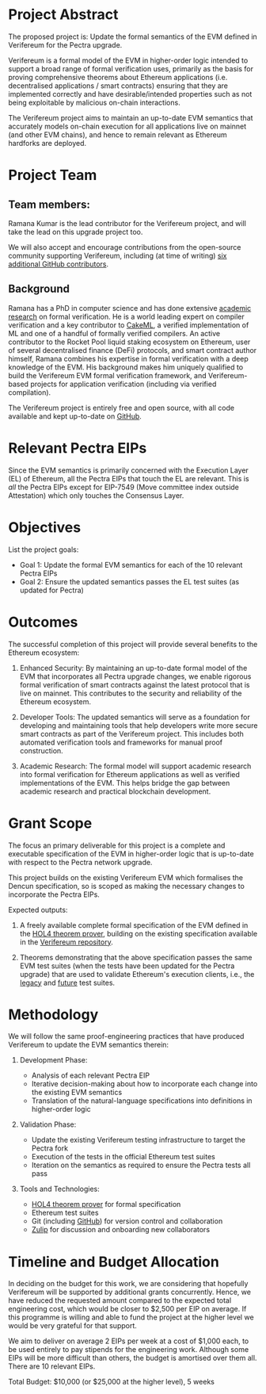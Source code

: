 # Project Abstract

The proposed project is: Update the formal semantics of the EVM defined in Verifereum for the Pectra upgrade.

Verifereum is a formal model of the EVM in higher-order logic intended to support a broad range of formal verification uses, primarily as the basis for proving comprehensive theorems about Ethereum applications (i.e. decentralised applications / smart contracts) ensuring that they are implemented correctly and have desirable/intended properties such as not being exploitable by malicious on-chain interactions.

The Verifereum project aims to maintain an up-to-date EVM semantics that accurately models on-chain execution for all applications live on mainnet (and other EVM chains), and hence to remain relevant as Ethereum hardforks are deployed.

# Project Team

## Team members:

Ramana Kumar is the lead contributor for the Verifereum project, and will take the lead on this upgrade project too.

We will also accept and encourage contributions from the open-source community supporting Verifereum, including (at time of writing) [six additional GitHub contributors](https://github.com/verifereum/verifereum/graphs/contributors).

## Background

Ramana has a PhD in computer science and has done extensive [academic research](https://scholar.google.com/citations?user=OyX1-qYAAAAJ) on formal verification. He is a world leading expert on compiler verification and a key contributor to [CakeML](https://cakeml.org), a verified implementation of ML and one of a handful of formally verified compilers. An active contributor to the Rocket Pool liquid staking ecosystem on Ethereum, user of several decentralised finance (DeFi) protocols, and smart contract author himself, Ramana combines his expertise in formal verification with a deep knowledge of the EVM. His background makes him uniquely qualified to build the Verifereum EVM formal verification framework, and Verifereum-based projects for application verification (including via verified compilation).

The Verifereum project is entirely free and open source, with all code available and kept up-to-date on [GitHub](https://github.com/verifereum/verifereum).

# Relevant Pectra EIPs

Since the EVM semantics is primarily concerned with the Execution Layer (EL) of Ethereum, all the Pectra EIPs that touch the EL are relevant. This is _all_ the Pectra EIPs except for EIP-7549 (Move committee index outside Attestation) which only touches the Consensus Layer.

# Objectives

List the project goals:

- Goal 1: Update the formal EVM semantics for each of the 10 relevant Pectra EIPs
- Goal 2: Ensure the updated semantics passes the EL test suites (as updated for Pectra)

# Outcomes

The successful completion of this project will provide several benefits to the Ethereum ecosystem:

1. Enhanced Security: By maintaining an up-to-date formal model of the EVM that incorporates all Pectra upgrade changes, we enable rigorous formal verification of smart contracts against the latest protocol that is live on mainnet. This contributes to the security and reliability of the Ethereum ecosystem.

2. Developer Tools: The updated semantics will serve as a foundation for developing and maintaining tools that help developers write more secure smart contracts as part of the Verifereum project. This includes both automated verification tools and frameworks for manual proof construction.

3. Academic Research: The formal model will support academic research into formal verification for Ethereum applications as well as verified implementations of the EVM. This helps bridge the gap between academic research and practical blockchain development.

# Grant Scope

The focus an primary deliverable for this project is a complete and executable specification of the EVM in higher-order logic that is up-to-date with respect to the Pectra network upgrade.

This project builds on the existing Verifereum EVM which formalises the Dencun specification, so is scoped as making the necessary changes to incorporate the Pectra EIPs.

Expected outputs:

1. A freely available complete formal specification of the EVM defined in the [HOL4 theorem prover](https://hol-theorem-prover.org), building on the existing specification available in the [Verifereum repository](https://github.com/verifereum/verifereum).

2. Theorems demonstrating that the above specification passes the same EVM test suites (when the tests have been updated for the Pectra upgrade) that are used to validate Ethereum's execution clients, i.e., the [legacy](https://github.com/ethereum/tests) and [future](https://github.com/ethereum/execution-spec-tests) test suites.

# Methodology

We will follow the same proof-engineering practices that have produced Verifereum to update the EVM semantics therein:

1. Development Phase:
   - Analysis of each relevant Pectra EIP
   - Iterative decision-making about how to incorporate each change into the existing EVM semantics
   - Translation of the natural-language specifications into definitions in higher-order logic

2. Validation Phase:
   - Update the existing Verifereum testing infrastructure to target the Pectra fork
   - Execution of the tests in the official Ethereum test suites
   - Iteration on the semantics as required to ensure the Pectra tests all pass

3. Tools and Technologies:
   - [HOL4 theorem prover](https://hol-theorem-prover.org) for formal specification
   - Ethereum test suites
   - Git (including [GitHub](https://github.com/verifereum)) for version control and collaboration
   - [Zulip](https://hol.zulipchat.com) for discussion and onboarding new collaborators

# Timeline and Budget Allocation

In deciding on the budget for this work, we are considering that hopefully Verifereum will be supported by additional grants concurrently. Hence, we have reduced the requested amount compared to the expected total engineering cost, which would be closer to $2,500 per EIP on average. If this programme is willing and able to fund the project at the higher level we would be very grateful for that support.

We aim to deliver on average 2 EIPs per week at a cost of $1,000 each, to be used entirely to pay stipends for the engineering work. Although some EIPs will be more difficult than others, the budget is amortised over them all. There are 10 relevant EIPs.

Total Budget: $10,000 (or $25,000 at the higher level), 5 weeks
